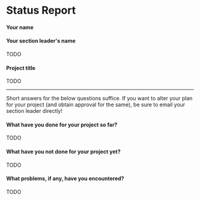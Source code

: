 # Status Report

#### Your name



#### Your section leader's name

TODO

#### Project title

TODO

***

Short answers for the below questions suffice. If you want to alter your plan for your project (and obtain approval for the same), be sure to email your section leader directly!

#### What have you done for your project so far?

TODO

#### What have you not done for your project yet?

TODO

#### What problems, if any, have you encountered?

TODO
